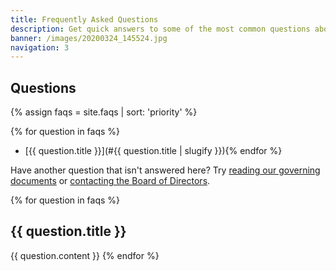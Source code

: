 ```yaml
---
title: Frequently Asked Questions
description: Get quick answers to some of the most common questions about our HOA.
banner: /images/20200324_145524.jpg
navigation: 3
---
```


## Questions

{% assign faqs = site.faqs | sort: 'priority' %}

{% for question in faqs %}
* [{{ question.title }}](#{{ question.title | slugify }}){% endfor %}

Have another question that isn't answered here? Try [reading our governing documents](governance.md#governing-documents) or [contacting the Board of Directors](contact.md).

{% for question in faqs %}
## {{ question.title }}

{{ question.content }}
{% endfor %}

